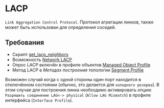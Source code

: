 # LACP

`Link Aggregation Control Protocol`. Протокол агрегации линков, также может быть использован для определения соседей.

## Требования

* Скрипт [get_lacp_neighbors](../../../../dev/sa/scripts/get_lacp_neighbors.md)
* Возможность [Network LACP](../../../../user/reference/caps/network/lacp.md)
* Опрос LACP включён в профиле объектов [Managed Object Profile](../../../../user/reference/concepts/managed-object-profile/index.md#Box(Полный_опрос))
* Метод LACP в *Методах построения топологии* [Segment Profile](../../../../user/reference/concepts/network-segment-profile/index.md)

Возможен случай когда с одной стороны один порт находится в отключённом состоянии (обычно, это делается для `холодного резерва`). 
В этом случае для построения линка необходимо активировать опцию `Разрешить соединение LAG<-> physical` (`Allow LAG Mismatch`) в профиле интерфейса (`Interface Profile`).
